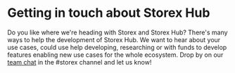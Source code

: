 # Getting in touch about Storex Hub

Do you like where we're heading with Storex and Storex Hub? There's many ways to help the development of Storex Hub. We want to hear about your use cases, could use help developing, researching or with funds to develop features enabling new use cases for the whole ecosystem. Drop by on our [team chat](http://join-worldbrain.herokuapp.com/) in the #storex channel and let us know!
